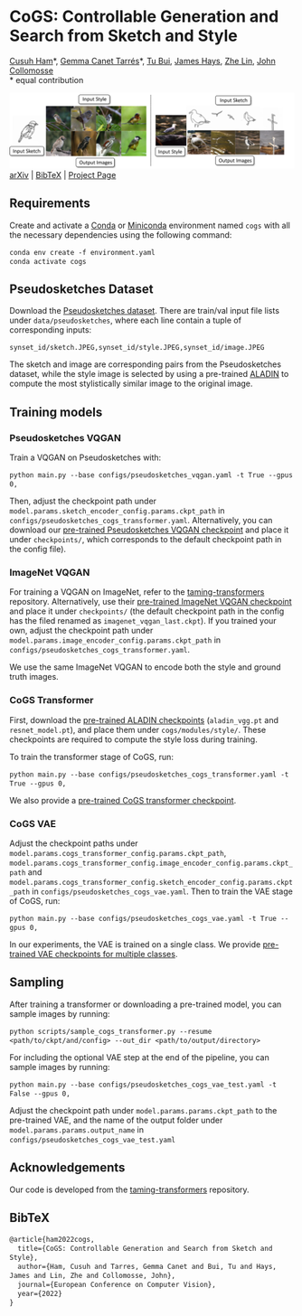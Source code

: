 # CoGS: Controllable Generation and Search from Sketch and Style

[Cusuh Ham](https://cusuh.github.io/)\*,
[Gemma Canet Tarrés](https://www.surrey.ac.uk/people/gemma-canet-tarres)\*,
[Tu Bui](https://tubui.github.io/),
[James Hays](https://faculty.cc.gatech.edu/~hays),
[Zhe Lin](https://sites.google.com/site/zhelin625/),
[John Collomosse](http://personal.ee.surrey.ac.uk/Personal/J.Collomosse/research.php)<br/>
\* equal contribution

![teaser](assets/teaser.png)
[arXiv](https://arxiv.org/abs/2203.09554) | [BibTeX](#bibtex) | [Project Page](https://cusuh.github.io/CoGS/)


## Requirements
Create and activate a [Conda](https://conda.io/) or [Miniconda](https://docs.conda.io/en/latest/miniconda.html) environment named `cogs` with all the necessary dependencies using the following command:

```
conda env create -f environment.yaml
conda activate cogs
```

## Pseudosketches Dataset

Download the [Pseudosketches dataset](https://www.dropbox.com/sh/mfogqa8xlzy6mdk/AABDRO_cLMxTVuRm2RAHHOnza?dl=0). There are train/val input file lists under `data/pseudosketches`, where each line contain a tuple of corresponding inputs:
```
synset_id/sketch.JPEG,synset_id/style.JPEG,synset_id/image.JPEG
```
The sketch and image are corresponding pairs from the Pseudosketches dataset, while the style image is selected by using a pre-trained [ALADIN](https://openaccess.thecvf.com/content/ICCV2021/papers/Ruta_ALADIN_All_Layer_Adaptive_Instance_Normalization_for_Fine-Grained_Style_Similarity_ICCV_2021_paper.pdf) to compute the most stylistically similar image to the original image.


## Training models

### Pseudosketches VQGAN

Train a VQGAN on Pseudosketches with:
```
python main.py --base configs/pseudosketches_vqgan.yaml -t True --gpus 0,
```

Then, adjust the checkpoint path under `model.params.sketch_encoder_config.params.ckpt_path` in `configs/pseudosketches_cogs_transformer.yaml`. Alternatively, you can download our [pre-trained Pseudosketches VQGAN checkpoint](https://www.dropbox.com/s/rqesaw703ma9x97/pseudosketches_vqgan_last.ckpt?dl=0) and place it under `checkpoints/`, which corresponds to the default checkpoint path in the config file).

### ImageNet VQGAN

For training a VQGAN on ImageNet, refer to the [taming-transformers](https://github.com/CompVis/taming-transformers) repository. Alternatively, use their [pre-trained ImageNet VQGAN checkpoint](https://k00.fr/u0j2dtac) and place it under `checkpoints/` (the default checkpoint path in the config has the filed renamed as `imagenet_vqgan_last.ckpt`). If you trained your own, adjust the checkpoint path under `model.params.image_encoder_config.params.ckpt_path` in
`configs/pseudosketches_cogs_transformer.yaml`.

We use the same ImageNet VQGAN to encode both the style and ground truth images.

### CoGS Transformer

First, download the [pre-trained ALADIN checkpoints](https://www.dropbox.com/sh/ie58kzsh1cw3w8o/AABC-vhD3hNApJqhncg_HXHCa?dl=0) (`aladin_vgg.pt` and `resnet_model.pt`), and place them under `cogs/modules/style/`. These checkpoints are required to compute the style loss during training.

To train the transformer stage of CoGS, run:
```
python main.py --base configs/pseudosketches_cogs_transformer.yaml -t True --gpus 0,
```

We also provide a [pre-trained CoGS transformer checkpoint](https://www.dropbox.com/s/abuozyjbtk64mxv/last.ckpt?dl=0).

### CoGS VAE

Adjust the checkpoint paths under `model.params.cogs_transformer_config.params.ckpt_path`, `model.params.cogs_transformer_config.image_encoder_config.params.ckpt_path` and `model.params.cogs_transformer_config.sketch_encoder_config.params.ckpt_path` in `configs/pseudosketches_cogs_vae.yaml`. Then to train the VAE stage of CoGS, run:
```
python main.py --base configs/pseudosketches_cogs_vae.yaml -t True --gpus 0,
```

In our experiments, the VAE is trained on a single class. We provide [pre-trained VAE checkpoints for multiple classes](https://www.dropbox.com/sh/3uazw8z0o9pi5o3/AABB7cDuDoPy2-CciwjkSTska?dl=0).



## Sampling

After training a transformer or downloading a pre-trained model, you can sample images by running:
```
python scripts/sample_cogs_transformer.py --resume <path/to/ckpt/and/config> --out_dir <path/to/output/directory>
```

For including the optional VAE step at the end of the pipeline, you can sample images by running:

```
python main.py --base configs/pseudosketches_cogs_vae_test.yaml -t False --gpus 0,
```

Adjust the checkpoint path under `model.params.params.ckpt_path` to the pre-trained VAE, and the name of the output folder under `model.params.params.output_name` in `configs/pseudosketches_cogs_vae_test.yaml`



## Acknowledgements
Our code is developed from the [taming-transformers](https://github.com/CompVis/taming-transformers) repository.

## BibTeX

```
@article{ham2022cogs,
  title={CoGS: Controllable Generation and Search from Sketch and Style},
  author={Ham, Cusuh and Tarres, Gemma Canet and Bui, Tu and Hays, James and Lin, Zhe and Collomosse, John},
  journal={European Conference on Computer Vision},
  year={2022}
}
```
